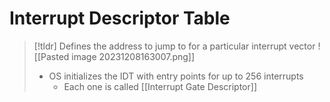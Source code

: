 # Interrupt Descriptor Table

> [!tldr] Defines the address to jump to for a particular interrupt vector
> ![[Pasted image 20231208163007.png]]
> * OS initializes the IDT with entry points for up to 256 interrupts
> 	* Each one is called [[Interrupt Gate Descriptor]]
